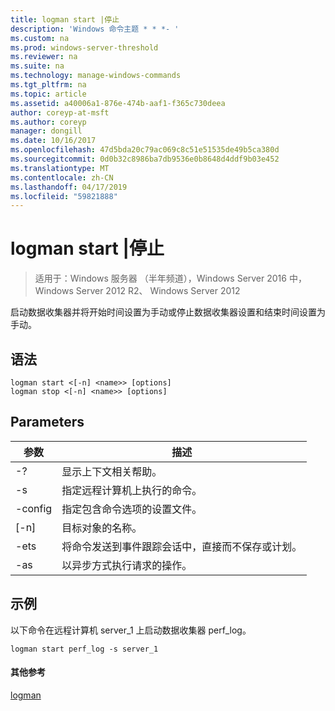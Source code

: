 ```yaml
---
title: logman start |停止
description: 'Windows 命令主题 * * *- '
ms.custom: na
ms.prod: windows-server-threshold
ms.reviewer: na
ms.suite: na
ms.technology: manage-windows-commands
ms.tgt_pltfrm: na
ms.topic: article
ms.assetid: a40006a1-876e-474b-aaf1-f365c730deea
author: coreyp-at-msft
ms.author: coreyp
manager: dongill
ms.date: 10/16/2017
ms.openlocfilehash: 47d5bda20c79ac069c8c51e51535de49b5ca380d
ms.sourcegitcommit: 0d0b32c8986ba7db9536e0b8648d4ddf9b03e452
ms.translationtype: MT
ms.contentlocale: zh-CN
ms.lasthandoff: 04/17/2019
ms.locfileid: "59821888"
---
```

# <a name="logman-start--stop"></a>logman start |停止

>适用于：Windows 服务器 （半年频道），Windows Server 2016 中，Windows Server 2012 R2、 Windows Server 2012

启动数据收集器并将开始时间设置为手动或停止数据收集器设置和结束时间设置为手动。  
  
## <a name="syntax"></a>语法  
```  
logman start <[-n] <name>> [options]  
logman stop <[-n] <name>> [options]  
```  
## <a name="parameters"></a>Parameters  
|参数|描述|  
|-------|--------|  
|-?|显示上下文相关帮助。|  
|-s <computer name>|指定远程计算机上执行的命令。|  
|-config <value>|指定包含命令选项的设置文件。|  
|[-n] <name>|目标对象的名称。|  
|-ets|将命令发送到事件跟踪会话中，直接而不保存或计划。|  
|-as|以异步方式执行请求的操作。|  
## <a name="BKMK_examples"></a>示例  
以下命令在远程计算机 server_1 上启动数据收集器 perf_log。  
```  
logman start perf_log -s server_1  
```  
#### <a name="additional-references"></a>其他参考  
[logman](logman.md)  
